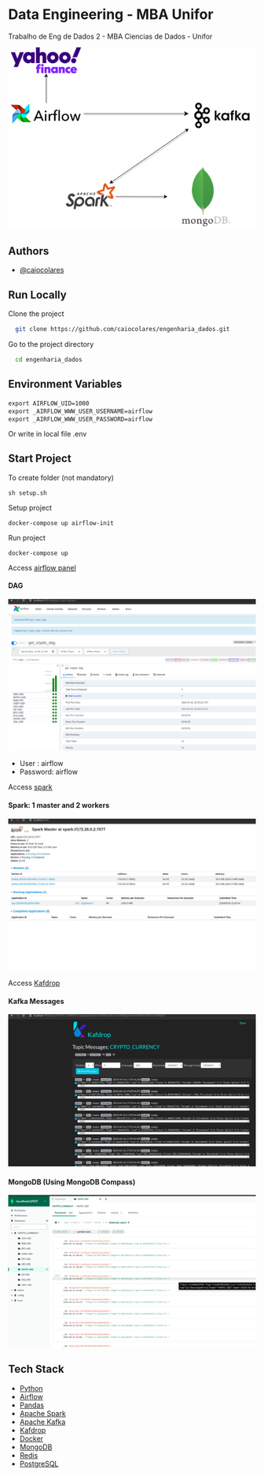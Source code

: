 
# Data Engineering - MBA Unifor 
Trabalho de Eng de Dados 2 - MBA Ciencias de Dados - Unifor


![image](https://github.com/caiocolares/engenharia_dados/blob/7546aba3bd367075dbcf7c90e162d2d578008c72/assets/diagrama.png)

## Authors

- [@caiocolares](https://www.github.com/caiocolares)



## Run Locally

Clone the project

```bash
  git clone https://github.com/caiocolares/engenharia_dados.git
```

Go to the project directory

```bash
  cd engenharia_dados
```



## Environment Variables

```
export AIRFLOW_UID=1000
export _AIRFLOW_WWW_USER_USERNAME=airflow
export _AIRFLOW_WWW_USER_PASSWORD=airflow
```
Or write in local file .env


## Start Project 

To create folder (not mandatory)
```
sh setup.sh
```

Setup project
```
docker-compose up airflow-init
```

Run project
```
docker-compose up 
```


Access [airflow panel](http://localhost:8080)
#### DAG
![image](https://github.com/caiocolares/engenharia_dados/blob/7546aba3bd367075dbcf7c90e162d2d578008c72/assets/airfow.png)

- User : airflow
- Password: airflow

Access [spark](http://localhost:8888)

#### Spark: 1 master and 2 workers
![image](https://github.com/caiocolares/engenharia_dados/blob/a1b797cad8aee922e09dd50f6d82d155781cb445/assets/spark.png)


Access [Kafdrop](http://localhost:19000) 

#### Kafka Messages
![image](https://github.com/caiocolares/engenharia_dados/blob/a1b797cad8aee922e09dd50f6d82d155781cb445/assets/kafdrop.png)

#### MongoDB (Using MongoDB Compass)
![image](https://github.com/caiocolares/engenharia_dados/blob/a1b797cad8aee922e09dd50f6d82d155781cb445/assets/mongodata.png)




## Tech Stack

- [Python](https://www.python.org/)
- [Airflow](https://airflow.apache.org/)
- [Pandas](https://pandas.pydata.org/)
- [Apache Spark](https://spark.apache.org/)
- [Apache Kafka](https://kafka.apache.org/)
- [Kafdrop](https://github.com/obsidiandynamics/kafdrop)
- [Docker](https://www.docker.com/)
- [MongoDB](https://www.mongodb.com/)
- [Redis](https://redis.io/)
- [PostgreSQL](https://www.postgresql.org/)
